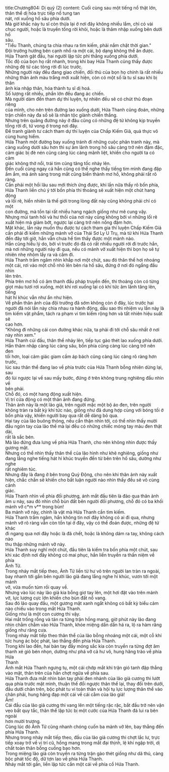 title:Chương804: Dị quỷ (2)
content:
Cuối cùng sau một tiếng nổ thật lớn, thân thể dị hóa trực tiếp nổ tung tan<br>nát, rơi xuống hố sâu phía dưới.<br>Mà giờ khắc này tu sĩ còn thừa lại ở nơi đây không nhiều lắm, chỉ có vài<br>chục người, hoặc là truyền tống rời khỏi, hoặc là thâm nhập xuống bên dưới hố<br>sâu.<br>"Tiểu Thanh, chúng ta chia nhau ra tìm kiếm, phải nắm chặt thời gian."<br>Đội trưởng hướng bên cạnh nhổ ra một cái, bộ dạng không thể ăn được.<br>Hứa Thanh gật đầu, hai người lập tức phi thẳng xuống phía dưới.<br>Tốc độ của bọn họ rất nhanh, trong khi bay Hứa Thanh cũng thấy được<br>những đệ tử các tông rời đi lúc trước.<br>Những người này đều đang giao chiến, đối thủ của bọn họ chính là rất nhiều<br>những thân ảnh màu trắng mới xuất hiện, còn có một số là tu sĩ sau khi bị thân<br>ảnh kia nhập thân, hóa thành tu sĩ dị hoá.<br>Số lượng rất nhiều, phần lớn đều đang ác chiến.<br>Mà người dám đến tham dự thí luyện, tự nhiên đều sẽ có chút thủ đoạn riêng<br>của mình, cho nên trên đường lao xuống dưới, Hứa Thanh cũng đoán, những<br>trận chiến này đa số sẽ là nhân tộc giành chiến thắng.<br>Nhưng trên quãng đường này ở đâu cũng có những đệ tử không kịp truyền<br>tống rời đi, tử vong ở trong nơi đây.<br>Để tranh giành tư cách tham dự thí luyện của Chấp Kiếm Giả, quả thực vô<br>cùng hung hiểm.<br>Hứa Thanh một đường bay xuống tránh đi những cuộc phân tranh này, mà<br>càng xuống dưới sâu hơn thì sự âm lãnh trong hố sâu càng trở nên đậm đặc,<br>cảm giác bị đè nén cũng càng lúc càng mãnh liệt, khiến cho người ta có cảm<br>giác không thở nổi, trái tim cũng tăng tốc nhảy lên.<br>Đến cuối cùng ngay cả hắn cũng có thể nghe thấy tiếng tim mình đang đập<br>ầm ầm, mà ánh sáng trong mắt cũng biến thành mơ hồ, không phải rất rõ ràng.<br>Cần phải một hồi lâu sau mới thích ứng được, khi lần nữa thấy rõ bốn phía,<br>Hứa Thanh liền chú ý tới bốn phía thi thoảng sẽ xuất hiện một chút hang động<br>và lối rẽ, hiển nhiên là thế giới trong lòng đất này cũng không phải chỉ có một<br>con đường, mà tồn tại rất nhiều hang ngách giống như mê cung vậy.<br>Nhưng mùi tanh hôi và hư thối của nơi này cũng không bởi vì những lối rẽ<br>xuất hiện mà giảm bớt, ngược lại càng trở nên nồng đậm hơn.<br>Mặt khác, lần này muốn thu được tư cách tham gia thí luyện Chấp Kiếm Giả<br>cần phải đi kiếm những mảnh vỡ của Thái Sơ Ly U Trụ, mà từ khi Hứa Thanh<br>đến đây tới giờ, hắn vẫn chưa hề tìm thấy được một mảnh nào.<br>Hắn cũng hiểu lý do, bởi vì trước đó đã có rất nhiều người rời đi trước hắn,<br>mà nơi những người này đi qua, nếu có mảnh vỡ xuất hiện thì bọn họ sẽ tự<br>nhiên nhẹ nhõm lấy ra và cầm đi.<br>Hứa Thanh trầm ngâm nhìn khắp nơi một chút, sau đó thân thể hơi nhoáng<br>một cái, rơi vào một chỗ nhô lên bên rìa hố sâu, đứng ở nơi đó ngẩng đầu nhìn<br>lên trên.<br>Phía trên mơ hồ có âm thanh đấu pháp truyền đến, thi thoảng còn có từng<br>giọt máu tươi rơi xuống, một khi rơi xuống lại có khí tức âm lãnh tăng lên, tiếng<br>hát hí khúc vẫn như ẩn như hiện.<br>Về phần thân ảnh của đội trưởng đã sớm không còn ở đây, lúc trước hai<br>người đã nói lần này chia nhau ra hành động, dẫu sao thì nhiệm vụ lần này là<br>tìm kiếm vật phẩm, tách ra phạm vi tìm kiếm rộng hơn và tất nhiên hiệu suất sẽ<br>cao hơn.<br>"Không đi những cái con đường khác nữa, ta phải đi tới chỗ sâu nhất ở nơi<br>này nhìn xem."<br>Hứa Thanh cúi đầu, thân thể nhảy lên, tiếp tục gào thét lao xuống phía dưới.<br>Hắn thâm nhập càng lúc càng sâu, bốn phía cũng càng lúc càng trở nên đen<br>tối hơn, loại cảm giác giam cầm áp bách cũng càng lúc càng rõ ràng hơn trước,<br>lúc sau thân thể đang lao về phía trước của Hứa Thanh bỗng nhiên dừng lại, sau<br>đó lùi ngược lại về sau mấy bước, đứng ở trên không trung nghiêng đầu nhìn về<br>bên phải.<br>Chỗ đó, có một hang động xuất hiện.<br>Vị trí cửa động có một thân ảnh đang đứng.<br>Thân ảnh này là một lão giả, trên người mặc một bộ áo đen, trên người<br>không tràn ra bất kỳ khí tức nào, giống như đã dung hợp cùng với bóng tối ở<br>bốn phía vậy, khiến người bay qua rất dễ dàng bỏ qua.<br>Hai tay của lão buông thỏng, nếu cẩn thận nhìn tới, có thể nhìn thấy mười<br>đầu ngón tay của lão thế mà lại đều có những chiếc móng tay màu đen thật dài,<br>rất là sắc bén.<br>Mà lão đứng đưa lưng về phía Hứa Thanh, cho nên không nhìn được thấy<br>gương mặt.<br>Nhưng có thể nhìn thấy thân thể của lão hình như khẽ nghiêng, giống như<br>đang lắng nghe tiếng hát hí khúc truyền đến từ bên trên hố sâu, dường như nghe<br>rất nghiêm túc.<br>Nhưng đây là đang ở bên trong Quỷ Động, cho nên khi thân ảnh này xuất<br>hiện, chắc chắn sẽ khiến cho bất luận người nào nhìn thấy đều sẽ vô cùng cảnh<br>giác.<br>Hứa Thanh nhìn về phía đối phương, ánh mắt đầu tiên là đảo qua thân ảnh<br>âm u này, sau đó nhìn chỗ bùn đất bên người đối phương, chỗ đó có ba khối<br>mảnh vỡ c*m v** trong bùn!<br>Ba mảnh vỡ này, chính là vật mà Hứa Thanh cần tìm kiếm.<br>Hứa Thanh trầm ngâm, hắn không tin nơi đây không có ai đi qua, nhưng<br>mảnh vỡ rõ ràng vẫn còn tồn tại ở đây, vậy có thể đoán được, những đệ tử khác<br>đi ngang qua nơi đây hoặc là đã chết, hoặc là không dám ra tay, không cách nào<br>thu thập những mảnh vỡ này.<br>Hứa Thanh suy nghĩ một chút, đầu tiên là kiểm tra bốn phía một chút, sau<br>khi xác định nơi đây không có mai phục, hắn liền truyền ra thần niệm về phía<br>Ảnh Tử.<br>Trong nháy mắt tiếp theo, Ảnh Tử liền từ hư vô trên người lan tràn ra ngoài,<br>bay nhanh tới gần bên người lão giả đang lắng nghe hí khúc, vươn tới một mảnh<br>vỡ, vừa muốn túm rồi quay về.<br>Nhưng vào lúc này lão giả kia bỗng giơ tay lên, một hơi đặt vào trên mảnh<br>vỡ, lực lượng cực lớn khiến cho bùn đất nổ vang.<br>Sau đó lão quay đầu, một gương mặt xanh ngắt không có bất kỳ biểu cảm<br>nào chiếu vào trong mắt Hứa Thanh.<br>Giống như là một con cương thi vậy.<br>Hai mắt trống rỗng và tản ra từng trận hồng mang, giờ phút này lão đang<br>nhìn chằm chằm vào Hứa Thanh, khóe miệng dần dần há ra, lộ ra hàm răng<br>giống như răng cưa.<br>Trong nháy mắt tiếp theo thân thể của lão bỗng nhoáng một cái, một cỗ khí<br>tức hung ác bộc phát, lao thẳng đến phía Hứa Thanh.<br>Trong khi lao đến, hai bàn tay đầy móng sắc kia còn truyền ra từng đợt âm<br>thanh xé gió bén nhọn, dường như phá vỡ cả hư vô, hung hăng trảo về phía Hứa<br>Thanh<br>Ánh mắt Hứa Thanh ngưng tụ, một cái chớp mắt khi trận gió tanh đập thẳng<br>vào mặt, thân trên của hắn chợt ngửa về phía sau.<br>Hứa Thanh đưa mắt nhìn bàn tay phải đen nhánh của lão giả cương thi lướt<br>qua phía trước mặt mình, thuận thế đổi ngược thân thể lại, thay đổi trên dưới,<br>đầu dưới chân trên, bộc phát tu vi toàn thân và hội tụ lực lượng thân thể vào<br>chân phải, hung hăng đạp một cái về cái cằm của lão giả!<br>Ầm!<br>Cái đầu của lão giả cương thi vang lên một tiếng rặc rặc, bắt đầu trở nên vặn<br>vẹo bất quy tắc, thân thể lập tức bị một cước của Hứa Thanh đá lui ra bên ngoài<br>hơn mười trượng.<br>Cùng lúc đó Ảnh Tử cũng nhanh chóng cuốn ba mảnh vỡ lên, bay thẳng đến<br>phía Hứa Thanh.<br>Nhưng trong nháy mắt tiếp theo, đầu của lão giả cương thi chợt lắc lư, trực<br>tiếp xoay trở về vị trí cũ, hồng mang trong mắt đại thịnh, lệ khí ngập trời, dị<br>chất toàn thân bỗng cuồng bạo hơn.<br>Trong miệng lão giả còn truyền ra từng trận gào thét giống như dã thú, càng<br>bộc phát tốc độ, dữ tợn lao về phía Hứa Thanh.<br>Nháy mắt tới gần, liền lập tức cắn một cái về phía cổ Hứa Thanh.